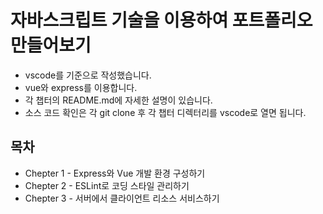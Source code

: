 # 자바스크립트 기술을 이용하여 포트폴리오 만들어보기
- vscode를 기준으로 작성했습니다.
- vue와 express를 이용합니다.
- 각 챕터의 README.md에 자세한 설명이 있습니다.
- 소스 코드 확인은 각 git clone 후 각 챕터 디렉터리를 vscode로 열면 됩니다.
## 목차
- Chepter 1 - Express와 Vue 개발 환경 구성하기
- Chepter 2 - ESLint로 코딩 스타일 관리하기
- Chepter 3 - 서버에서 클라이언트 리소스 서비스하기
